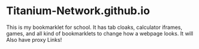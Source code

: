 # Titanium-Network.github.io
This is my bookmarklet for school.
It has tab cloaks, calculator iframes, games, and all kind of bookmarklets to change how a webpage looks.
It will Also have proxy Links!
